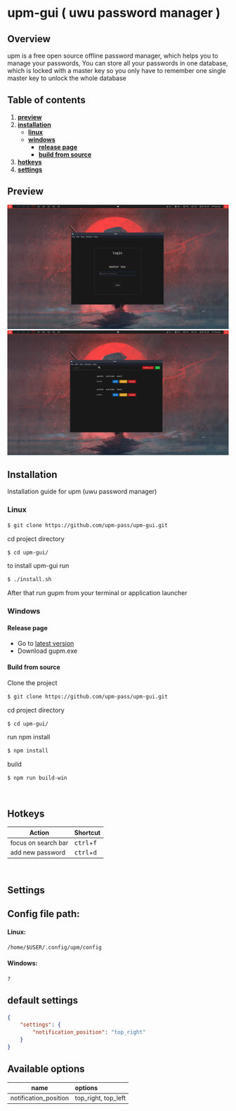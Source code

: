 # upm-gui ( uwu password manager )

## **Overview**
upm is a free open source offline password manager, 
which helps you to manage your passwords, 
You can store all your passwords in one database, 
which is locked with a master key 
so you only have to remember one single master key to unlock the whole database

## **Table of contents**
1. [**preview**](#Preview)
2. [**installation**](#Installation)
    * [**linux**](#linux)
    * [**windows**](#windows)
        * [**release page**](#Release-page)
        * [**build from source**](#Build-from-source)
3. [**hotkeys**](#hotkeys)
4. [**settings**](#settings)

## **Preview**
![login](preview/login.png)
![](preview/main.png)

## **Installation**
Installation guide for upm (uwu password manager)

### **Linux**

```bash
$ git clone https://github.com/upm-pass/upm-gui.git
```

cd project directory 
```bash 
$ cd upm-gui/
```

to install upm-gui run
```bash
$ ./install.sh
```
After that run gupm from your terminal or application launcher


### **Windows**

#### **Release page**

- Go to [latest version](https://github.com/upm-pass/upm-gui/releases/tag/v1.0.0)
- Download gupm.exe

#### **Build from source**
Clone the project
```bash
$ git clone https://github.com/upm-pass/upm-gui.git
```

cd project directory
```bash
$ cd upm-gui/
```

run npm install
```bash
$ npm install
```

build 
```bash
$ npm run build-win
```

<br>

## **Hotkeys**

| Action                                      |   Shortcut
| --------------------------------------------|:-----------------------------
| focus on search bar                         | <kbd>ctrl</kbd>+<kbd>f</kbd>
| add new password                            | <kbd>ctrl</kbd>+<kbd>d</kbd>


<br>

## **Settings**

## Config file path:
#### **Linux**:
    /home/$USER/.config/upm/config

#### **Windows**:
    ?

## **default settings**
```json
{
    "settings": {
        "notification_position": "top_right"
    }
}
```
## **Available options**
| name                  | options
| ----------------------|:------------------
| notification_position | top_right, top_left

